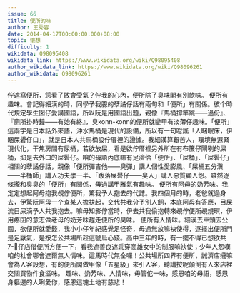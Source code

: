 ```yaml
---
issue: 66
title: 便所的味
author: 王秀容
date: 2014-04-17T00:00:00.000+08:00
topic: 懷想
difficulty: 1
wikidata: Q98095408
wikidata_link: https://www.wikidata.org/wiki/Q98095408
author_wikidata_link: https://www.wikidata.org/wiki/Q98096261
author_wikidata: Q98096261
---
```

佇遮寫便所，恁看了敢會受氣？佇我的心內，便所除了臭味閣有別款味。
便所有趣味。會記得細漢的時，同學予我臆的孽譎仔話有兩句和「便所」有關係。彼个時代規定學生囡仔愛講國語，所以阮是用國語出題，親像『馬桶撐竿跳——過份』、『廁所掛時鐘——有始有終』，臭konn-konn的便所就變甲有淡薄仔趣味。「便所」這兩字是日本話外來語，沖水馬桶是現代的設備，所以有一句唸謠「人睏眠床，伊睏屎礐仔口」，就是日本人共馬桶設佇厝裡的證據。我細漢算艱苦人，環境無遐緊現代化，干焦房間有尿桶，若欲放屎，看是欲佇厝裡另外所在有布簾仔閘咧的屎桶，抑是去外口的屎礐仔。咱的母語內底嘛有足濟佮「便所」、「屎桶」、「屎礐仔」相關的孽譎仔話，親像「便所彈吉他——臭彈」講人個性愛膨風、「屎桶五分滇——半桶師」講人功夫學一半、「跋落屎礐仔——臭人」講人惡質顧人怨。雖然逐條攏和臭臭的「便所」有關係，毋過講甲雅氣有趣味。
便所有阿母的奶芳味。我定定想起阿母抱我覕佇便所，驚我予人抱去的代誌。我四個月的時，老爸就過身去，伊驚阮阿母一个查某人擔袂起，交代共我分予別人飼，本底阿母有答應，目屎流目屎滴予人共我抱去。嘛毋知影佇當時，伊去共我偷抱轉來覕佇便所覕規暝，伊用疼囝的意志做老母的奶芳味趕走便所的臭味。
便所有人情味。細漢去車頭去公園，欲便所就愛錢，我小小仔年紀感覺足怪奇，毋過無放嘛袂使得，逐擺出便所門是足厭氣，是按怎公共場所趁這號烏心錢。高中三年的時，有一擺不得已想欲共7-𥴊仔店借便所方便一下，看我遮善良遮乖穿高雄女中的制服嘛袂使；少年人怨嘆咱的社會哪會遮爾無人情味。這馬時代無仝囉！公共場所四界有便所，誠濟店攏嘛會為人客設想，有的便所閣做甲像「五星級」來引人客，聽講按呢顛倒有人來店裡交關買物件食滋味。
趣味、奶芳味、人情味，毋管佗一味，感恩咱的母語，感恩身軀邊的人咧愛你，感恩這塊土地有慈悲！